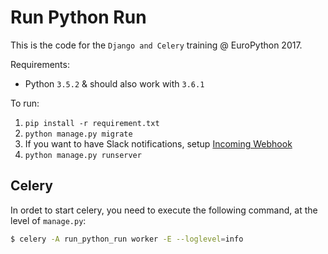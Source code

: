 # Run Python Run

This is the code for the `Django and Celery` training @ EuroPython 2017.

Requirements:

* Python `3.5.2` & should also work with `3.6.1`

To run:

1. `pip install -r requirement.txt`
2. `python manage.py migrate`
3. If you want to have Slack notifications, setup [Incoming Webhook](https://api.slack.com/incoming-webhooks)
4. `python manage.py runserver`


## Celery

In ordet to start celery, you need to execute the following command, at the level of `manage.py`:

```bash
$ celery -A run_python_run worker -E --loglevel=info
```
